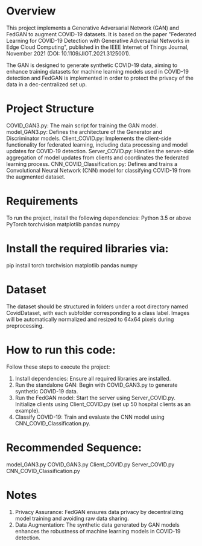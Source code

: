 # Overview

This project implements a Generative Adversarial Network (GAN) and FedGAN to augment COVID-19 datasets. It is based on the paper "Federated Learning for COVID-19 Detection with Generative Adversarial Networks in Edge Cloud Computing", published in the IEEE Internet of Things Journal, November 2021 (DOI: 10.1109/JIOT.2021.3125001).

The GAN is designed to generate synthetic COVID-19 data, aiming to enhance training datasets for machine learning models used in COVID-19 detection and FedGAN is implemented in order to protect the privacy of the data in a dec-centralized set up.

# Project Structure

COVID_GAN3.py: The main script for training the GAN model.
model_GAN3.py: Defines the architecture of the Generator and Discriminator models.
Client_COVID.py: Implements the client-side functionality for federated learning, including data processing and model updates for COVID-19 detection.
Server_COVID.py: Handles the server-side aggregation of model updates from clients and coordinates the federated learning process.
CNN_COVID_Classification.py: Defines and trains a Convolutional Neural Network (CNN) model for classifying COVID-19 from the augmented dataset.

# Requirements

To run the project, install the following dependencies:
Python 3.5 or above
PyTorch
torchvision
matplotlib
pandas
numpy

# Install the required libraries via:

pip install torch torchvision matplotlib pandas numpy

# Dataset

The dataset should be structured in folders under a root directory named CovidDataset, with each subfolder corresponding to a class label. Images will be automatically normalized and resized to 64x64 pixels during preprocessing.

# How to run this code: 
Follow these steps to execute the project:
1) Install dependencies: Ensure all required libraries are installed.
2) Run the standalone GAN: Begin with COVID_GAN3.py to generate synthetic COVID-19 data.
3) Run the FedGAN model:
  Start the server using Server_COVID.py.
  Initialize clients using Client_COVID.py (set up 50 hospital clients as an example).
4) Classify COVID-19: Train and evaluate the CNN model using CNN_COVID_Classification.py.

# Recommended Sequence:
model_GAN3.py
COVID_GAN3.py
Client_COVID.py
Server_COVID.py
CNN_COVID_Classification.py

# Notes
1) Privacy Assurance: FedGAN ensures data privacy by decentralizing model training and avoiding raw data sharing.
2) Data Augmentation: The synthetic data generated by GAN models enhances the robustness of machine learning models in COVID-19 detection.



